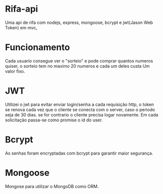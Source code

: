 # Rifa-api
Uma api de rifa com nodejs, express, mongoose, bcrypt e jwt(Jason Web Token) em mvc,

# Funcionamento
Cada usuario consegue ver o "sorteio" e pode comprar quantos numeros quiser, o sorteio tem no maximo 20 numeros e cada um deles custa
Um valor fixo.

# JWT
Utilizei o jwt para evitar enviar login/senha a cada requisição http, o token se renova cada vez que o cliente se conecta com o server,
caso o periodo seja de 30 dias. se for contrario o cliente precisa logar novamente. Em cada solicitação passa-se como promise o id do user.

# Bcrypt
As senhas foram encryptadas com bcrypt para garantir maior segurança.

# Mongoose
Mongose para utilizar o MongoDB como ORM.
